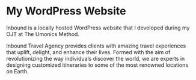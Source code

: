# My WordPress Website
Inbound is a locally hosted WordPress website that I developed during my OJT at The Umonics Method.

Inbound Travel Agency provides clients with amazing travel experiences that uplift, delight, and enhance their lives. Formed with the aim of revolutionizing the way individuals discover the world, we are experts in designing customized itineraries to some of the most renowned locations on Earth.

<!-- BEGIN YOUTUBE-CARDS -->

<!-- END YOUTUBE-CARDS -->
